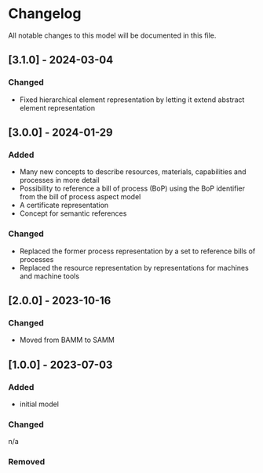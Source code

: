 # Changelog

All notable changes to this model will be documented in this file.

## [3.1.0] - 2024-03-04
### Changed
- Fixed hierarchical element representation by letting it extend abstract element representation


## [3.0.0] - 2024-01-29
### Added

- Many new concepts to describe resources, materials, capabilities and processes in more detail
- Possibility to reference a bill of process (BoP) using the BoP identifier from the bill of process aspect model
- A certificate representation
- Concept for semantic references

### Changed

- Replaced the former process representation by a set to reference bills of processes
- Replaced the resource representation by representations for machines and machine tools


## [2.0.0] - 2023-10-16

### Changed

- Moved from BAMM to SAMM

## [1.0.0] - 2023-07-03

### Added

- initial model

### Changed

n/a

### Removed
